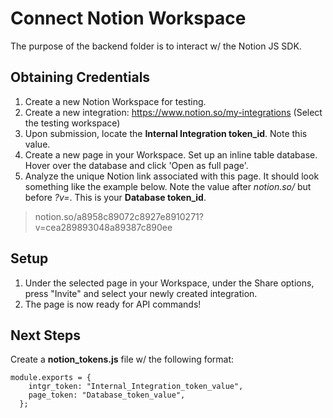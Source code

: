 # Connect Notion Workspace

The purpose of the backend folder is to interact w/ the Notion JS SDK.  

## Obtaining Credentials  

1. Create a new Notion Workspace for testing.
2. Create a new integration: https://www.notion.so/my-integrations (Select the testing workspace)
3. Upon submission, locate the **Internal Integration token_id**. Note this value.
4. Create a new page in your Workspace. Set up an inline table database. Hover over the database 
and click 'Open as full page'.
5. Analyze the unique Notion link associated with this page. It should look something like the example below. Note the value after *notion.so/* but before *?v=*. This is your **Database token_id**.
>notion.so/a8958c89072c8927e8910271?v=cea289893048a89387c890ee


## Setup
1. Under the selected page in your Workspace, under the Share options, press "Invite" and select your newly created integration.
2. The page is now ready for API commands!  

## Next Steps
Create a **notion_tokens.js** file w/ the following format:  
```
module.exports = {
    intgr_token: "Internal_Integration_token_value",
    page_token: "Database_token_value",
  };
```